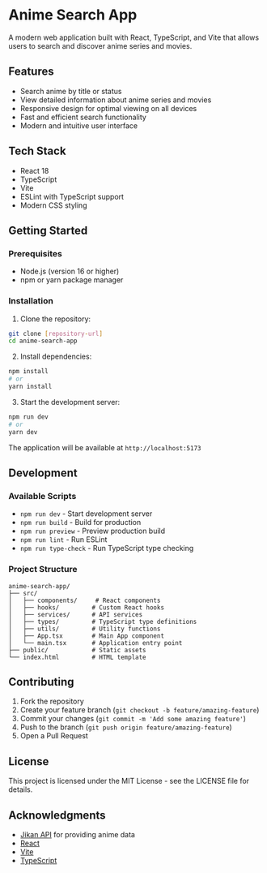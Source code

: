 # Anime Search App

A modern web application built with React, TypeScript, and Vite that allows users to search and discover anime series and movies.

## Features

- Search anime by title or status
- View detailed information about anime series and movies
- Responsive design for optimal viewing on all devices
- Fast and efficient search functionality
- Modern and intuitive user interface

## Tech Stack

- React 18
- TypeScript
- Vite
- ESLint with TypeScript support
- Modern CSS styling

## Getting Started

### Prerequisites

- Node.js (version 16 or higher)
- npm or yarn package manager

### Installation

1. Clone the repository:
```bash
git clone [repository-url]
cd anime-search-app
```

2. Install dependencies:
```bash
npm install
# or
yarn install
```

3. Start the development server:
```bash
npm run dev
# or
yarn dev
```

The application will be available at `http://localhost:5173`

## Development

### Available Scripts

- `npm run dev` - Start development server
- `npm run build` - Build for production
- `npm run preview` - Preview production build
- `npm run lint` - Run ESLint
- `npm run type-check` - Run TypeScript type checking

### Project Structure

```
anime-search-app/
├── src/
│   ├── components/     # React components
│   ├── hooks/         # Custom React hooks
│   ├── services/      # API services
│   ├── types/         # TypeScript type definitions
│   ├── utils/         # Utility functions
│   ├── App.tsx        # Main App component
│   └── main.tsx       # Application entry point
├── public/            # Static assets
└── index.html         # HTML template
```

## Contributing

1. Fork the repository
2. Create your feature branch (`git checkout -b feature/amazing-feature`)
3. Commit your changes (`git commit -m 'Add some amazing feature'`)
4. Push to the branch (`git push origin feature/amazing-feature`)
5. Open a Pull Request

## License

This project is licensed under the MIT License - see the LICENSE file for details.

## Acknowledgments

- [Jikan API](https://jikan.moe/) for providing anime data
- [React](https://reactjs.org/)
- [Vite](https://vitejs.dev/)
- [TypeScript](https://www.typescriptlang.org/)
